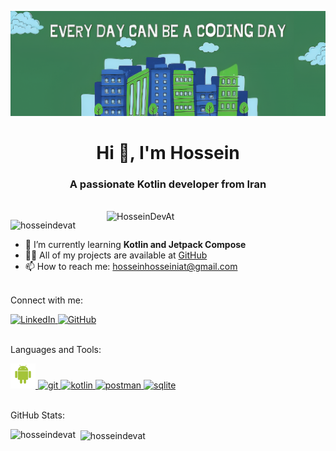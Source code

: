 ![logo](https://github.com/hosseinDevAt/hosseinDevAt/blob/main/1.jpg)

<h1 align="center">Hi 👋, I'm Hossein</h1>
<h3 align="center">A passionate Kotlin developer from Iran</h3>

<br>
<img align="right" margin-right="50px" alt="HosseinDevAt" width="350" src="https://user-images.githubusercontent.com/74038190/212748830-4c709398-a386-4761-84d7-9e10b98fbe6e.gif">

<p align="left"> 
  <img src="https://komarev.com/ghpvc/?username=hosseindevat&label=Profile%20views&color=0e75b6&style=flat" alt="hosseindevat" /> 
</p>

- 🌱 I’m currently learning **Kotlin and Jetpack Compose**
- 👨‍💻 All of my projects are available at [GitHub](https://github.com/hosseinDevAt)
- 📫 How to reach me: [hosseinhosseiniat@gmail.com](mailto:hosseinhosseiniat@gmail.com)
<br>
Connect with me:
<br>
<p align="left">
  <a href="https://www.linkedin.com/in/hossein-hosseini/" target="_blank">
    <img src="https://img.shields.io/badge/LinkedIn-0A66C2?style=for-the-badge&logo=linkedin&logoColor=white" alt="LinkedIn" width="150"/>
  </a> 
  <a href="https://github.com/hosseinDevAt?tab=repositories" target="_blank">
    <img src="https://img.shields.io/badge/GitHub-181717?style=for-the-badge&logo=github&logoColor=white" alt="GitHub" width="150"/>
  </a>
</p>
<br>
Languages and Tools:
<br>
<p align="left">
  <a href="https://developer.android.com" target="_blank" rel="noreferrer"> 
    <img src="https://raw.githubusercontent.com/devicons/devicon/master/icons/android/android-original-wordmark.svg" alt="android" width="40" height="40"/> 
  </a> 
  <a href="https://git-scm.com/" target="_blank" rel="noreferrer"> 
    <img src="https://www.vectorlogo.zone/logos/git-scm/git-scm-icon.svg" alt="git" width="40" height="40"/> 
  </a> 
  <a href="https://kotlinlang.org" target="_blank" rel="noreferrer"> 
    <img src="https://www.vectorlogo.zone/logos/kotlinlang/kotlinlang-icon.svg" alt="kotlin" width="40" height="40"/> 
  </a> 
  <a href="https://postman.com" target="_blank" rel="noreferrer"> 
    <img src="https://www.vectorlogo.zone/logos/getpostman/getpostman-icon.svg" alt="postman" width="40" height="40"/> 
  </a> 
  <a href="https://www.sqlite.org/" target="_blank" rel="noreferrer"> 
    <img src="https://www.vectorlogo.zone/logos/sqlite/sqlite-icon.svg" alt="sqlite" width="40" height="40"/> 
  </a>
</p>
<br>
GitHub Stats:
<p>
  <img align="left" src="https://github-readme-stats.vercel.app/api/top-langs?username=hosseindevat&show_icons=true&locale=en&layout=compact&theme=dark" alt="hosseindevat" />
</p>

<p>&nbsp;
  <img align="center" src="https://github-readme-stats.vercel.app/api?username=hosseindevat&show_icons=true&locale=en&theme=dark" alt="hosseindevat" />
</p>
